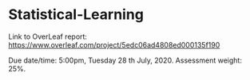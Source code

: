 # Statistical-Learning

Link to OverLeaf report: https://www.overleaf.com/project/5edc06ad4808ed000135f190

Due date/time: 5:00pm, Tuesday 28 th July, 2020.
Assessment weight: 25%.
